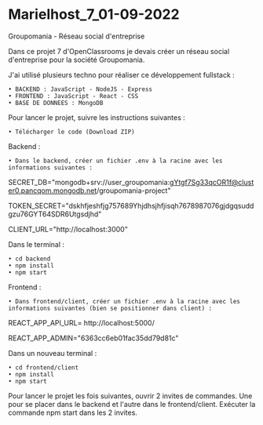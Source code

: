 # Marielhost_7_01-09-2022
Groupomania - Réseau social d'entreprise

Dans ce projet 7 d'OpenClassrooms je devais créer un réseau social d'entreprise pour la société Groupomania.

J'ai utilisé plusieurs techno pour réaliser ce développement fullstack :

	• BACKEND : JavaScript - NodeJS - Express
	• FRONTEND : JavaScript - React - CSS
	• BASE DE DONNEES : MongoDB

Pour lancer le projet, suivre les instructions suivantes :

	• Télécharger le code (Download ZIP)
Backend :

	• Dans le backend, créer un fichier .env à la racine avec les informations suivantes :
  
SECRET_DB="mongodb+srv://user_groupomania:gYtgf7Sg33qcOR1f@cluster0.pancqom.mongodb.net/groupomania-project"

TOKEN_SECRET="dskhfjeshfjg757689Yhjdhsjhfjisqh7678987076gjdgqsuddgzu76GYT64SDR6Utgsdjhd"

CLIENT_URL="http://localhost:3000"

Dans le terminal :

	• cd backend
	• npm install
	• npm start
  
Frontend :

	• Dans frontend/client, créer un fichier .env à la racine avec les informations suivantes (bien se positionner dans client) :
  
REACT_APP_API_URL= http://localhost:5000/

REACT_APP_ADMIN="6363cc6eb01fac35dd79d81c"

Dans un nouveau terminal :

	• cd frontend/client
	• npm install
	• npm start

Pour lancer le projet les fois suivantes, ouvrir 2 invites de commandes. Une pour se placer dans le backend et l'autre dans le frontend/client. Exécuter la commande npm start dans les 2 invites.
